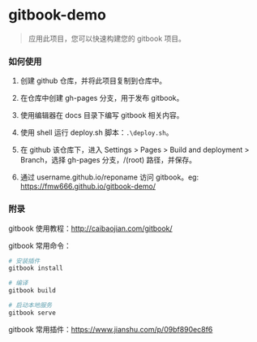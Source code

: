 # gitbook-demo

> 应用此项目，您可以快速构建您的 gitbook 项目。

### 如何使用

1. 创建 github 仓库，并将此项目复制到仓库中。

1. 在仓库中创建 gh-pages 分支，用于发布 gitbook。

1. 使用编辑器在 docs 目录下编写 gitbook 相关内容。

1. 使用 shell 运行 deploy.sh 脚本：`.\deploy.sh`。

1. 在 github 该仓库下，进入 Settings > Pages > Build and deployment > Branch，选择 gh-pages 分支，/(root) 路径，并保存。

1. 通过 username.github.io/reponame 访问 gitbook。eg: <https://fmw666.github.io/gitbook-demo/>

### 附录

gitbook 使用教程：<http://caibaojian.com/gitbook/>

gitbook 常用命令：

```sh
# 安装插件
gitbook install

# 编译
gitbook build

# 启动本地服务 
gitbook serve
```

gitbook 常用插件：<https://www.jianshu.com/p/09bf890ec8f6>
